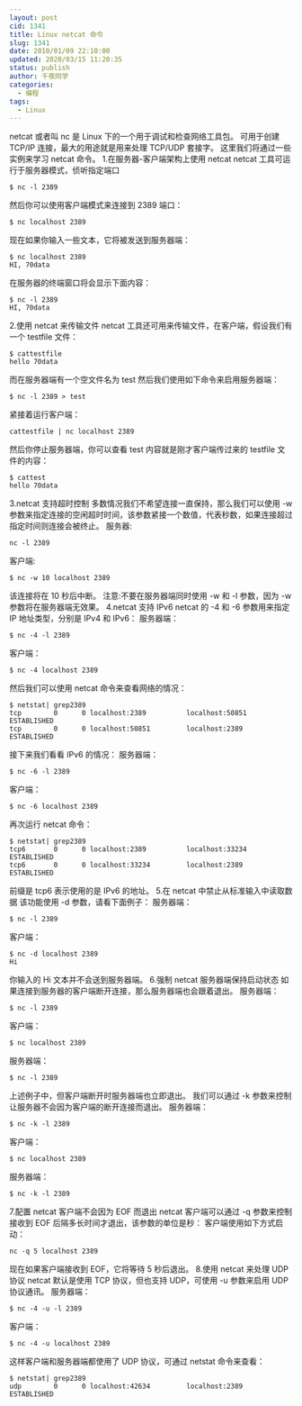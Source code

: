 ```yaml
---
layout: post
cid: 1341
title: Linux netcat 命令
slug: 1341
date: 2010/01/09 22:10:00
updated: 2020/03/15 11:20:35
status: publish
author: 千夜同学
categories: 
  - 编程
tags: 
  - Linux
---
```



netcat 或者叫 nc 是 Linux 下的一个用于调试和检查网络工具包。
可用于创建 TCP/IP 连接，最大的用途就是用来处理 TCP/UDP 套接字。
这里我们将通过一些实例来学习 netcat 命令。
1.在服务器-客户端架构上使用 netcat
netcat 工具可运行于服务器模式，侦听指定端口

    $ nc -l 2389

然后你可以使用客户端模式来连接到 2389 端口：

    $ nc localhost 2389

现在如果你输入一些文本，它将被发送到服务器端：

    $ nc localhost 2389
    HI, 70data

在服务器的终端窗口将会显示下面内容：

    $ nc -l 2389
    HI, 70data

<!--more-->

2.使用 netcat 来传输文件
netcat 工具还可用来传输文件，在客户端，假设我们有一个 testfile 文件：

    $ cattestfile
    hello 70data

而在服务器端有一个空文件名为 test
然后我们使用如下命令来启用服务器端：

    $ nc -l 2389 > test

紧接着运行客户端：

    cattestfile | nc localhost 2389

然后你停止服务器端，你可以查看 test 内容就是刚才客户端传过来的 testfile 文件的内容：

    $ cattest
    hello 70data

3.netcat 支持超时控制
多数情况我们不希望连接一直保持，那么我们可以使用 -w 参数来指定连接的空闲超时时间，该参数紧接一个数值，代表秒数，如果连接超过指定时间则连接会被终止。
服务器:

    nc -l 2389

客户端:

    $ nc -w 10 localhost 2389

该连接将在 10 秒后中断。
注意:不要在服务器端同时使用 -w 和 -l 参数，因为 -w 参数将在服务器端无效果。
4.netcat 支持 IPv6
netcat 的 -4 和 -6 参数用来指定 IP 地址类型，分别是 IPv4 和 IPv6：
服务器端：

    $ nc -4 -l 2389

客户端：

    $ nc -4 localhost 2389

然后我们可以使用 netcat 命令来查看网络的情况：

    $ netstat| grep2389
    tcp        0      0 localhost:2389          localhost:50851         ESTABLISHED
    tcp        0      0 localhost:50851         localhost:2389          ESTABLISHED

接下来我们看看 IPv6 的情况：
服务器端：

    $ nc -6 -l 2389

客户端：

    $ nc -6 localhost 2389

再次运行 netcat 命令：

    $ netstat| grep2389
    tcp6       0      0 localhost:2389          localhost:33234         ESTABLISHED
    tcp6       0      0 localhost:33234         localhost:2389          ESTABLISHED

前缀是 tcp6 表示使用的是 IPv6 的地址。
5.在 netcat 中禁止从标准输入中读取数据
该功能使用 -d 参数，请看下面例子：
服务器端：

    $ nc -l 2389

客户端：

    $ nc -d localhost 2389
    Hi

你输入的 Hi 文本并不会送到服务器端。
6.强制 netcat 服务器端保持启动状态
如果连接到服务器的客户端断开连接，那么服务器端也会跟着退出。
服务器端：

    $ nc -l 2389

客户端：

    $ nc localhost 2389

服务器端：

    $ nc -l 2389

上述例子中，但客户端断开时服务器端也立即退出。
我们可以通过 -k 参数来控制让服务器不会因为客户端的断开连接而退出。
服务器端：

    $ nc -k -l 2389

客户端：

    $ nc localhost 2389

服务器端：

    $ nc -k -l 2389

7.配置 netcat 客户端不会因为 EOF 而退出
netcat 客户端可以通过 -q 参数来控制接收到 EOF 后隔多长时间才退出，该参数的单位是秒：
客户端使用如下方式启动：

    nc -q 5 localhost 2389

现在如果客户端接收到 EOF，它将等待 5 秒后退出。
8.使用 netcat 来处理 UDP 协议
netcat 默认是使用 TCP 协议，但也支持 UDP，可使用 -u 参数来启用 UDP 协议通讯。
服务器端：

    $ nc -4 -u -l 2389

客户端：

    $ nc -4 -u localhost 2389

这样客户端和服务器端都使用了 UDP 协议，可通过 netstat 命令来查看：

    $ netstat| grep2389
    udp        0      0 localhost:42634         localhost:2389          ESTABLISHED

